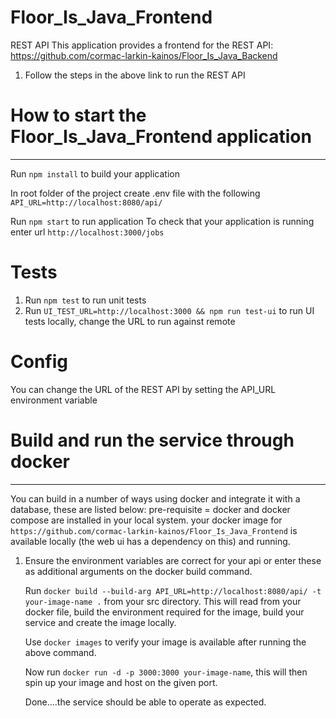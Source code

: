 # Floor_Is_Java_Frontend

REST API
This application provides a frontend for the REST API: https://github.com/cormac-larkin-kainos/Floor_Is_Java_Backend

1. Follow the steps in the above link to run the REST API

# How to start the Floor_Is_Java_Frontend application
---
Run `npm install` to build your application

In root folder of the project create .env file with the following `API_URL=http://localhost:8080/api/`

Run `npm start` to run application
To check that your application is running enter url `http://localhost:3000/jobs`

# Tests

1. Run `npm test` to run unit tests
2. Run `UI_TEST_URL=http://localhost:3000 && npm run test-ui` to run UI tests locally, change the URL to run against remote

# Config

You can change the URL of the REST API by setting the API_URL environment variable

# Build and run the service through docker
---

You can build in a number of ways using docker and integrate it with a database, these are listed below:
pre-requisite = docker and docker compose are installed in your local system.
               your docker image for `https://github.com/cormac-larkin-kainos/Floor_Is_Java_Frontend` is 
                available locally (the web ui has a dependency on this) and running.

1.  Ensure the environment variables are correct for your api or enter these as 
    additional arguments on the docker build command.

    Run `docker build --build-arg API_URL=http://localhost:8080/api/ -t your-image-name .` from your src directory.
    This will read from your docker file, build the environment required for the 
    image, build your service and create the image locally.
    
    Use `docker images` to verify your image is available after running the above command.
    
    Now run `docker run -d -p 3000:3000 your-image-name`, this will then spin up your image and host on the given port.
    
    Done....the service should be able to operate as expected.      
    